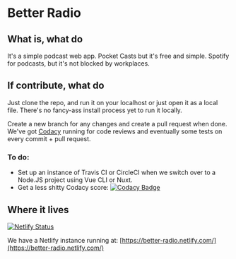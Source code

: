 # Better Radio

## What is, what do

It's a simple podcast web app. Pocket Casts but it's free and simple. Spotify for podcasts, but it's not blocked by workplaces.

## If contribute, what do

Just clone the repo, and run it on your localhost or just open it as a local file. There's no fancy-ass install process yet to run it locally.

Create a new branch for any changes and create a pull request when done. We've got [Codacy](https://app.codacy.com/projects) running for code reviews and eventually some tests on every commit + pull request.

### To do:
- Set up an instance of Travis CI or CircleCI when we switch over to a Node.JS project using Vue CLI or Nuxt.
- Get a less shitty Codacy score: [![Codacy Badge](https://api.codacy.com/project/badge/Grade/758ea31dd43e47b9bf98b00dadcd8cca)](https://www.codacy.com/app/honsaar/Better-Radio?utm_source=github.com&amp;utm_medium=referral&amp;utm_content=honsaar/Better-Radio&amp;utm_campaign=Badge_Grade)

## Where it lives

[![Netlify Status](https://api.netlify.com/api/v1/badges/1dd38d9b-544a-4f31-b07a-c27559a74f19/deploy-status)](https://app.netlify.com/sites/better-radio/deploys)

We have a Netlify instance running at: [https://better-radio.netlify.com/](https://better-radio.netlify.com/)
